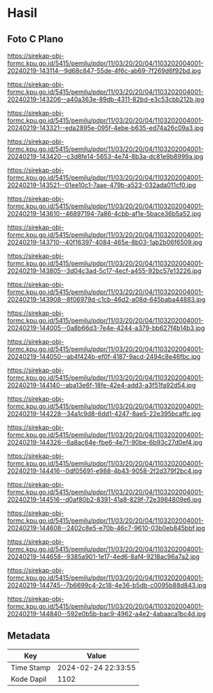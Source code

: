 # Hasil

## Foto C Plano

https://sirekap-obj-formc.kpu.go.id/5415/pemilu/pdpr/11/03/20/20/04/1103202004001-20240219-143114--9d68c847-55de-4f6c-ab69-7f269d6f92bd.jpg

https://sirekap-obj-formc.kpu.go.id/5415/pemilu/pdpr/11/03/20/20/04/1103202004001-20240219-143206--a40a363e-89db-4311-82bd-e3c53cbb212b.jpg

https://sirekap-obj-formc.kpu.go.id/5415/pemilu/pdpr/11/03/20/20/04/1103202004001-20240219-143321--eda2895e-095f-4ebe-b635-ed74a26c09a3.jpg

https://sirekap-obj-formc.kpu.go.id/5415/pemilu/pdpr/11/03/20/20/04/1103202004001-20240219-143420--c3d8fe14-5653-4e74-8b3a-dc81e9b8999a.jpg

https://sirekap-obj-formc.kpu.go.id/5415/pemilu/pdpr/11/03/20/20/04/1103202004001-20240219-143521--01ee10c1-7aae-479b-a523-032ada011cf0.jpg

https://sirekap-obj-formc.kpu.go.id/5415/pemilu/pdpr/11/03/20/20/04/1103202004001-20240219-143610--46897194-7a86-4cbb-af1e-5bace36b5a52.jpg

https://sirekap-obj-formc.kpu.go.id/5415/pemilu/pdpr/11/03/20/20/04/1103202004001-20240219-143710--40f16397-4084-465e-8b03-1ab2b06f6509.jpg

https://sirekap-obj-formc.kpu.go.id/5415/pemilu/pdpr/11/03/20/20/04/1103202004001-20240219-143805--3d04c3ad-5c17-4ecf-a455-92bc57e13226.jpg

https://sirekap-obj-formc.kpu.go.id/5415/pemilu/pdpr/11/03/20/20/04/1103202004001-20240219-143908--8f06979d-c1cb-46d2-a08d-645baba44883.jpg

https://sirekap-obj-formc.kpu.go.id/5415/pemilu/pdpr/11/03/20/20/04/1103202004001-20240219-144005--0a8b66d3-7e4e-4244-a379-bb627f4b14b3.jpg

https://sirekap-obj-formc.kpu.go.id/5415/pemilu/pdpr/11/03/20/20/04/1103202004001-20240219-144050--ab4f424b-ef0f-4187-9acd-2494c8e46fbc.jpg

https://sirekap-obj-formc.kpu.go.id/5415/pemilu/pdpr/11/03/20/20/04/1103202004001-20240219-144140--aba13e6f-18fe-42e4-add3-a3f51fa92d54.jpg

https://sirekap-obj-formc.kpu.go.id/5415/pemilu/pdpr/11/03/20/20/04/1103202004001-20240219-144228--34a1c9d8-6dd1-4247-8ae5-22e395bcaffc.jpg

https://sirekap-obj-formc.kpu.go.id/5415/pemilu/pdpr/11/03/20/20/04/1103202004001-20240219-144326--6a8ac64e-fbe6-4e71-90be-6b93c27d0ef4.jpg

https://sirekap-obj-formc.kpu.go.id/5415/pemilu/pdpr/11/03/20/20/04/1103202004001-20240219-144416--0df05691-e988-4b43-9058-2f2d379f2bc4.jpg

https://sirekap-obj-formc.kpu.go.id/5415/pemilu/pdpr/11/03/20/20/04/1103202004001-20240219-144516--d0af80b2-8391-41a8-829f-72e3984809e6.jpg

https://sirekap-obj-formc.kpu.go.id/5415/pemilu/pdpr/11/03/20/20/04/1103202004001-20240219-144608--2402c8e5-e70b-46c7-9610-03b0eb845bbf.jpg

https://sirekap-obj-formc.kpu.go.id/5415/pemilu/pdpr/11/03/20/20/04/1103202004001-20240219-144658--9385a901-1e17-4ed6-8af4-9218ac96a7a2.jpg

https://sirekap-obj-formc.kpu.go.id/5415/pemilu/pdpr/11/03/20/20/04/1103202004001-20240219-144745--7b6699c4-2c18-4e36-b5db-c0095b88d843.jpg

https://sirekap-obj-formc.kpu.go.id/5415/pemilu/pdpr/11/03/20/20/04/1103202004001-20240219-144840--592e0b5b-bac9-4962-a4e2-4abaaca1bc4d.jpg


## Metadata

| Key        | Value               |
| ---------- | ------------------- |
| Time Stamp | 2024-02-24 22:33:55 |
| Kode Dapil | 1102                |



